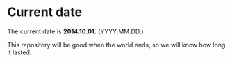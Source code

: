 # Current date

The current date is **2014.10.01.** (YYYY.MM.DD.)

This repository will be good when the world ends, so we will know how long it lasted.